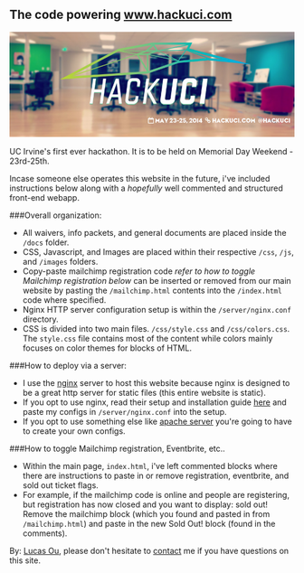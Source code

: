 The code powering www.hackuci.com
---------------------------------
![HackUCI Logo](images/logo-with-bg.jpg)

UC Irvine's first ever hackathon. It is to be held on 
Memorial Day Weekend - 23rd-25th.

Incase someone else operates this website in the future,
i've included instructions below along with a *hopefully* well
commented and structured front-end webapp.

###Overall organization:
- All waivers, info packets, and general documents are placed inside
the `/docs` folder.
- CSS, Javascript, and Images are placed within their respective 
`/css`, `/js`, and `/images` folders.
- Copy-paste mailchimp registration code *refer to how to toggle Mailchimp
registration below* can be inserted or removed from our main website by
pasting the `/mailchimp.html` contents into the `/index.html` code where
specified.
- Nginx HTTP server configuration setup is within the `/server/nginx.conf` 
directory.
- CSS is divided into two main files. `/css/style.css` and `/css/colors.css`.
The `style.css` file contains most of the content while colors mainly focuses on
color themes for blocks of HTML.

###How to deploy via a server:
- I use the [nginx](http://nginx.org) server to host this website because
nginx is designed to be a great http server for static files (this entire website
is static). 
- If you opt to use nginx, read their setup and installation guide 
[here](http://wiki.nginx.org/Configuration) and paste my configs in 
`/server/nginx.conf` into the setup. 
- If you opt to use something else like 
[apache server](http://httpd.apache.org/) you're going to have to create 
your own configs.

###How to toggle Mailchimp registration, Eventbrite, etc.. 
- Within the main page, `index.html`, i've left commented blocks
where there are instructions to paste in or remove registration,
eventbrite, and sold out ticket flags. 
- For example, if the mailchimp code is online and people are 
registering, but registration has now closed and you want to 
display: sold out! Remove the mailchimp
block (which you found and pasted in from `/mailchimp.html`) and
paste in the new Sold Out! block (found in the comments).

By: [Lucas Ou](http://lucasou.com), please don't hesitate to
[contact](http://lucasou.com) me if you have questions on this site.
